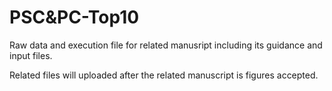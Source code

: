 # PSC&PC-Top10

Raw data and execution file for related manusript including its guidance and input files.

Related files will uploaded after the related manuscript is figures accepted.
